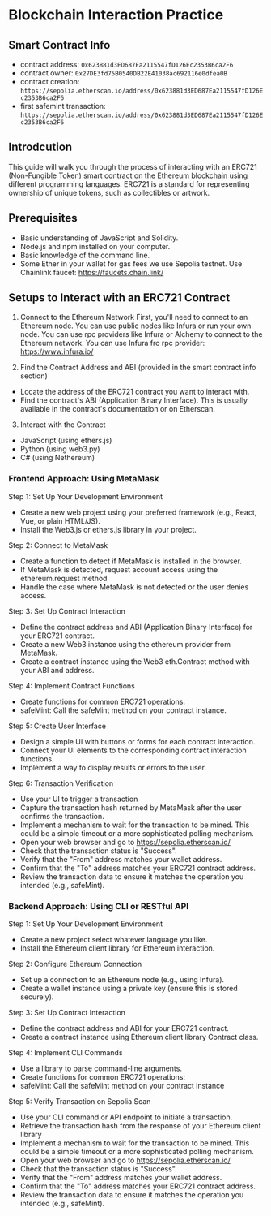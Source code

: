 # Blockchain Interaction Practice

## Smart Contract Info

- contract address: `0x623881d3ED687Ea2115547fD126Ec2353B6ca2F6`
- contract owner: `0x27DE3fd75B0540DB22E41038ac692116e0dfea0B`
- contract creation: `https://sepolia.etherscan.io/address/0x623881d3ED687Ea2115547fD126Ec2353B6ca2F6`
- first safemint transaction: `https://sepolia.etherscan.io/address/0x623881d3ED687Ea2115547fD126Ec2353B6ca2F6`

## Introdcution

This guide will walk you through the process of interacting with an ERC721 (Non-Fungible Token) smart contract on the Ethereum blockchain using different programming languages. ERC721 is a standard for representing ownership of unique tokens, such as collectibles or artwork.

## Prerequisites

- Basic understanding of JavaScript and Solidity.
- Node.js and npm installed on your computer.
- Basic knowledge of the command line.
- Some Ether in your wallet for gas fees we use Sepolia testnet. Use Chainlink faucet: https://faucets.chain.link/

## Setups to Interact with an ERC721 Contract

1. Connect to the Ethereum Network
   First, you'll need to connect to an Ethereum node. You can use public nodes like Infura or run your own node. You can use rpc providers like Infura or Alchemy to connect to the Ethereum network. You can use Infura fro rpc provider: https://www.infura.io/

2. Find the Contract Address and ABI (provided in the smart contract info section)

- Locate the address of the ERC721 contract you want to interact with.
- Find the contract's ABI (Application Binary Interface). This is usually available in the contract's documentation or on Etherscan.

3. Interact with the Contract

- JavaScript (using ethers.js)
- Python (using web3.py)
- C# (using Nethereum)

### Frontend Approach: Using MetaMask

Step 1: Set Up Your Development Environment

- Create a new web project using your preferred framework (e.g., React, Vue, or plain HTML/JS).
- Install the Web3.js or ethers.js library in your project.

Step 2: Connect to MetaMask

- Create a function to detect if MetaMask is installed in the browser.
- If MetaMask is detected, request account access using the ethereum.request method
- Handle the case where MetaMask is not detected or the user denies access.

Step 3: Set Up Contract Interaction

- Define the contract address and ABI (Application Binary Interface) for your ERC721 contract.
- Create a new Web3 instance using the ethereum provider from MetaMask.
- Create a contract instance using the Web3 eth.Contract method with your ABI and address.

Step 4: Implement Contract Functions

- Create functions for common ERC721 operations:
- safeMint: Call the safeMint method on your contract instance.

Step 5: Create User Interface

- Design a simple UI with buttons or forms for each contract interaction.
- Connect your UI elements to the corresponding contract interaction functions.
- Implement a way to display results or errors to the user.

Step 6: Transaction Verification

- Use your UI to trigger a transaction
- Capture the transaction hash returned by MetaMask after the user confirms the transaction.
- Implement a mechanism to wait for the transaction to be mined. This could be a simple timeout or a more sophisticated polling mechanism.
- Open your web browser and go to https://sepolia.etherscan.io/
- Check that the transaction status is "Success".
- Verify that the "From" address matches your wallet address.
- Confirm that the "To" address matches your ERC721 contract address.
- Review the transaction data to ensure it matches the operation you intended (e.g., safeMint).

### Backend Approach: Using CLI or RESTful API

Step 1: Set Up Your Development Environment

- Create a new project select whatever language you like.
- Install the Ethereum client library for Ethereum interaction.

Step 2: Configure Ethereum Connection

- Set up a connection to an Ethereum node (e.g., using Infura).
- Create a wallet instance using a private key (ensure this is stored securely).

Step 3: Set Up Contract Interaction

- Define the contract address and ABI for your ERC721 contract.
- Create a contract instance using Ethereum client library Contract class.

Step 4: Implement CLI Commands

- Use a library to parse command-line arguments.
- Create functions for common ERC721 operations:
- safeMint: Call the safeMint method on your contract instance

Step 5: Verify Transaction on Sepolia Scan

- Use your CLI command or API endpoint to initiate a transaction.
- Retrieve the transaction hash from the response of your Ethereum client library
- Implement a mechanism to wait for the transaction to be mined. This could be a simple timeout or a more sophisticated polling mechanism.
- Open your web browser and go to https://sepolia.etherscan.io/
- Check that the transaction status is "Success".
- Verify that the "From" address matches your wallet address.
- Confirm that the "To" address matches your ERC721 contract address.
- Review the transaction data to ensure it matches the operation you intended (e.g., safeMint).
